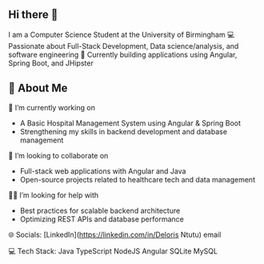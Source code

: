 ## Hi there 👋

I am a Computer Science Student at the University of Birmingham
💻 Passionate about Full-Stack Development, Data science/analysis, and software engineering
🚀 Currently building applications using Angular, Spring Boot, and JHipster

## 🌱 About Me

🔭 I’m currently working on
- A Basic Hospital Management System using Angular & Spring Boot
- Strengthening my skills in backend development and database management

🤝 I’m looking to collaborate on
- Full-stack web applications with Angular and Java
- Open-source projects related to healthcare tech and data management

👨‍💻 I’m looking for help with
- Best practices for scalable backend architecture
- Optimizing REST APIs and database performance

🌐 Socials:
[LinkedIn](https://linkedin.com/in/Deloris Ntutu) email

💻 Tech Stack:
Java TypeScript NodeJS Angular SQLite MySQL

